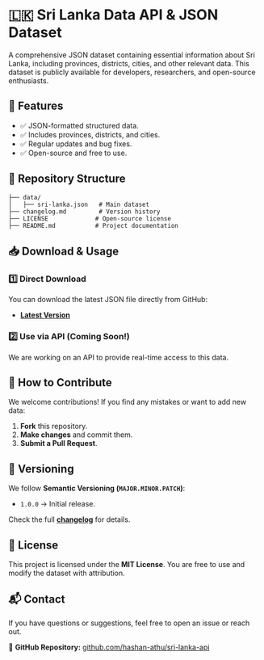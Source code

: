 # 🇱🇰 Sri Lanka Data API & JSON Dataset

A comprehensive JSON dataset containing essential information about Sri Lanka, including provinces, districts, cities, and other relevant data. This dataset is publicly available for developers, researchers, and open-source enthusiasts.

## 📌 Features

- ✅ JSON-formatted structured data.
- ✅ Includes provinces, districts, and cities.
- ✅ Regular updates and bug fixes.
- ✅ Open-source and free to use.

## 📂 Repository Structure

```
├── data/
│   ├── sri-lanka.json   # Main dataset
├── changelog.md         # Version history
├── LICENSE             # Open-source license
├── README.md           # Project documentation
```

## 📥 Download & Usage

### **1️⃣ Direct Download**

You can download the latest JSON file directly from GitHub:

- **[Latest Version](https://github.com/yourusername/sri-lanka-data/releases/latest)**

### **2️⃣ Use via API (Coming Soon!)**

We are working on an API to provide real-time access to this data.

## 🚀 How to Contribute

We welcome contributions! If you find any mistakes or want to add new data:

1. **Fork** this repository.
2. **Make changes** and commit them.
3. **Submit a Pull Request**.

## 📌 Versioning

We follow **Semantic Versioning (`MAJOR.MINOR.PATCH`)**:

- `1.0.0` → Initial release.

Check the full **[changelog](changelog.md)** for details.

## 📜 License

This project is licensed under the **MIT License**. You are free to use and modify the dataset with attribution.

## 📬 Contact

If you have questions or suggestions, feel free to open an issue or reach out.

🔗 **GitHub Repository:** [github.com/hashan-athu/sri-lanka-api](https://github.com/hashan-athu/sri-lanka-api)
